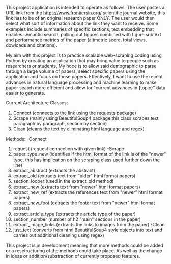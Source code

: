 This project application is intended to operate as follows. The user pastes a URL link from the https://www.frontiersin.org/ scientific journal website, this link has to be of an original research paper ONLY. The user would then select what sort of information about the link they want to receive. Some examples include summaries of specific sections, text embedding that enables semantic search, pulling out figures combined with figure subtext and performance metrics of the paper (altmetric score, total views, dowloads and citations).

My aim with this project is to practice scalable web-scraping coding using Python by creating an application that may bring value to people such as researchers or students. My hope is to allow said demographic to parse through a large volume of papers, select specific papers using the application and focus on those papers. Effectively, I want to use the recent advances in natural language processing and machine learning to make paper search more efficient and allow for "current advances in {topic}" data easier to generate. 

Current Architecture
Classes:
1) Connect (connects to the link using the requests package)
2) Scrape (mainly using BeautifulSoup4 package this class scrapes text paragraph by paragraph, section by section)
3) Clean (cleans the text by eliminating html language and regex)

Methods:
-Connect
   1) request (request connection with given link)
-Scrape
   1) paper_type_new (identifies if the html format of the link is of the "newer" type, this has implication on the scraping class used further down the line)
   2) extract_abstract (extracts the abstract)
   3) extract_old (extracts text from "older" html format papers)
   4) section_looper (used in the extract_old method)
   5) extract_new (extracts text from "newer" html format papers)
   6) extract_new_ref (extracts the references text from "newer" html format papers)
   8) extract_new_foot (extracts the footer text from "newer" html format papers)
   9) extract_article_type (extracts the article type of the paper)
   10) section_number (number of h2 "main" sections in the paper)
   11) extract_image_links (extracts the links to images from the paper)
-Clean
   1) just_text (converts from html BeautifulSoup4 style objects into text and carries out additional cleaning using regex)

This project is in development meaning that more methods could be added or a resctructuring of the methods could take place. As well as the change in ideas or addition/substraction of currently proposed features.
